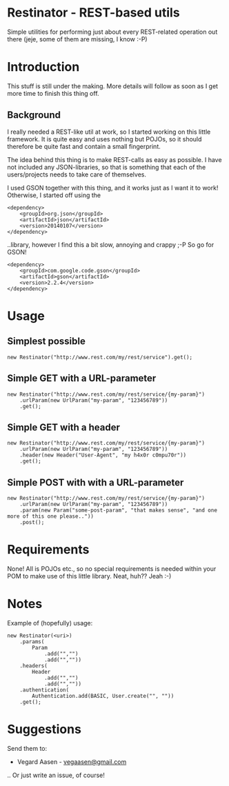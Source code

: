 Restinator - REST-based utils
==========

Simple utilities for performing just about every REST-related operation out there (jeje, some of them are missing, I know :-P)

# Introduction

This stuff is still under the making. More details will follow as soon as I get more time to finish this thing off.

## Background

I really needed a REST-like util at work, so I started working on this little framework. It is quite easy and uses nothing
but POJOs, so it should therefore be quite fast and contain a small fingerprint.

The idea behind this thing is to make REST-calls as easy as possible. I have not included any JSON-libraries, so that is something
that each of the users/projects needs to take care of themselves.

I used GSON together with this thing, and it works just as I want it to work! Otherwise, I started off using the

    <dependency>
        <groupId>org.json</groupId>
        <artifactId>json</artifactId>
        <version>20140107</version>
    </dependency>

..library, however I find this a bit slow, annoying and crappy ;-P So go for GSON!

    <dependency>
        <groupId>com.google.code.gson</groupId>
        <artifactId>gson</artifactId>
        <version>2.2.4</version>
    </dependency>

# Usage

## Simplest possible

    new Restinator("http://www.rest.com/my/rest/service").get();

## Simple GET with a URL-parameter

    new Restinator("http://www.rest.com/my/rest/service/{my-param}")
        .urlParam(new UrlParam("my-param", "123456789"))
        .get();

## Simple GET with a header

    new Restinator("http://www.rest.com/my/rest/service/{my-param}")
        .urlParam(new UrlParam("my-param", "123456789"))
        .header(new Header("User-Agent", "my h4x0r c0mpu70r"))
        .get();

## Simple POST with with a URL-parameter

    new Restinator("http://www.rest.com/my/rest/service/{my-param}")
        .urlParam(new UrlParam("my-param", "123456789"))
        .param(new Param("some-post-param", "that makes sense", "and one more of this one please.."))
        .post();

# Requirements

None! All is POJOs etc., so no special requirements is needed within your POM to make use of this little library.
Neat, huh?? Jeah :-)

# Notes

Example of (hopefully) usage:

    new Restinator(<uri>)
        .params(
            Param
                .add("","")
                .add("",""))
        .headers(
            Header
                .add("","")
                .add("",""))
        .authentication(
            Authentication.add(BASIC, User.create("", ""))
        .get();

# Suggestions

Send them to:

- Vegard Aasen - vegaasen@gmail.com

.. Or just write an issue, of course!